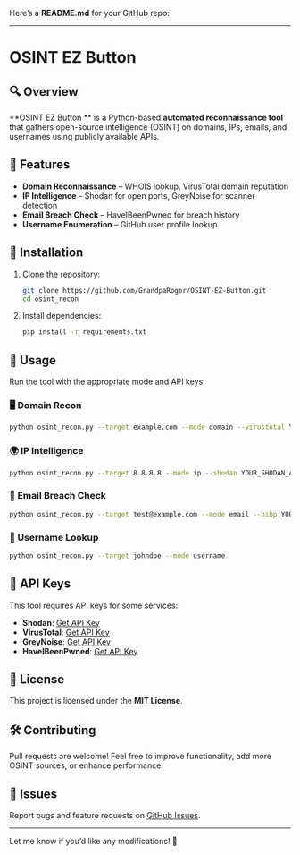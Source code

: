 Here’s a **README.md** for your GitHub repo:  

---

# OSINT EZ Button 

## 🔍 Overview  
**OSINT EZ Button ** is a Python-based **automated reconnaissance tool** that gathers open-source intelligence (OSINT) on domains, IPs, emails, and usernames using publicly available APIs.  

## 🚀 Features  
- **Domain Reconnaissance** – WHOIS lookup, VirusTotal domain reputation  
- **IP Intelligence** – Shodan for open ports, GreyNoise for scanner detection  
- **Email Breach Check** – HaveIBeenPwned for breach history  
- **Username Enumeration** – GitHub user profile lookup  

## 📌 Installation  

1. Clone the repository:  
   ```bash
   git clone https://github.com/GrandpaRoger/OSINT-EZ-Button.git
   cd osint_recon
   ```
2. Install dependencies:  
   ```bash
   pip install -r requirements.txt  
   ```

## 🔧 Usage  
Run the tool with the appropriate mode and API keys:  

### 🖥️ Domain Recon  
```bash
python osint_recon.py --target example.com --mode domain --virustotal YOUR_VT_API_KEY
```
### 🌍 IP Intelligence  
```bash
python osint_recon.py --target 8.8.8.8 --mode ip --shodan YOUR_SHODAN_API_KEY --greynoise YOUR_GN_API_KEY
```
### 📧 Email Breach Check  
```bash
python osint_recon.py --target test@example.com --mode email --hibp YOUR_HIBP_API_KEY
```
### 👤 Username Lookup  
```bash
python osint_recon.py --target johndoe --mode username
```

## 🔑 API Keys  
This tool requires API keys for some services:  
- **Shodan**: [Get API Key](https://www.shodan.io/)  
- **VirusTotal**: [Get API Key](https://www.virustotal.com/)  
- **GreyNoise**: [Get API Key](https://www.greynoise.io/)  
- **HaveIBeenPwned**: [Get API Key](https://haveibeenpwned.com/)  

## 📄 License  
This project is licensed under the **MIT License**.  

## 🛠️ Contributing  
Pull requests are welcome! Feel free to improve functionality, add more OSINT sources, or enhance performance.  

## 🐛 Issues  
Report bugs and feature requests on [GitHub Issues](https://github.com/GrandpaRoger/OSINT-EZ-Button/issues).  

---

Let me know if you’d like any modifications! 🚀
